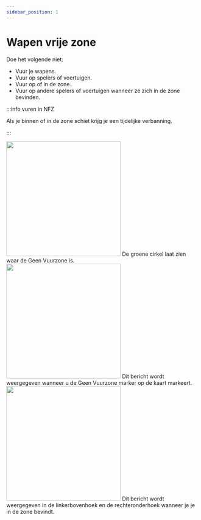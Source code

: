 ```yaml
---
sidebar_position: 1
---
```


# Wapen vrije zone

Doe het volgende niet:
- Vuur je wapens.
- Vuur op spelers of voertuigen.
- Vuur op of in de zone.
- Vuur op andere spelers of voertuigen wanneer ze zich in de zone bevinden.

:::info vuren in NFZ

Als je binnen of in de zone schiet krijg je een tijdelijke verbanning.

:::  

  <div class="flex-vcenter mb-1">
    <img src="/img/nfz/nfzmapzone.png" width="300px"/>
    De groene cirkel laat zien waar de Geen Vuurzone is.
  </div>

  <div class="flex-vcenter mb-1">
    <img src="/img/nfz/nfzmappopup.png" width="300px"/>
    Dit bericht wordt weergegeven wanneer u de Geen Vuurzone marker op de kaart markeert.
  </div>

  <div class="flex-vcenter">
    <img src="/img/nfz/nfzmsgpopup.png" width="300px"/>
    Dit bericht wordt weergegeven in de linkerbovenhoek en de rechteronderhoek wanneer je je in de zone bevindt.
  </div>

